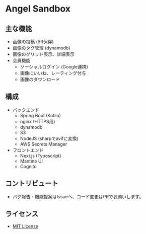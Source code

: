 # Angel Sandbox

## 主な機能
 - 画像の投稿 (S3保存)
 - 画像のタグ管理 (dynamodb)
 - 画像のグリッド表示、詳細表示
 - 会員機能
   - ソーシャルログイン (Google連携)
   - 画像にいいね、レーティング付与
   - 画像のダウンロード

## 構成
 - バックエンド
   - Spring Boot (Kotlin)
   - nginx (HTTPS用)
   - dynamodb
   - S3
   - NodeJS (sharpでavifに変換)
   - AWS Secrets Manager
 - フロントエンド
   - Next.js (Typescript)
   - Mantine UI
   - Cognito

## コントリビュート
 - バグ報告・機能提案はIssueへ、コード変更はPRでお願いします。 

## ライセンス
 -  [MIT License](https://github.com/zer0-garden-0117/angel-sandbox/blob/main/LICENSE) 
